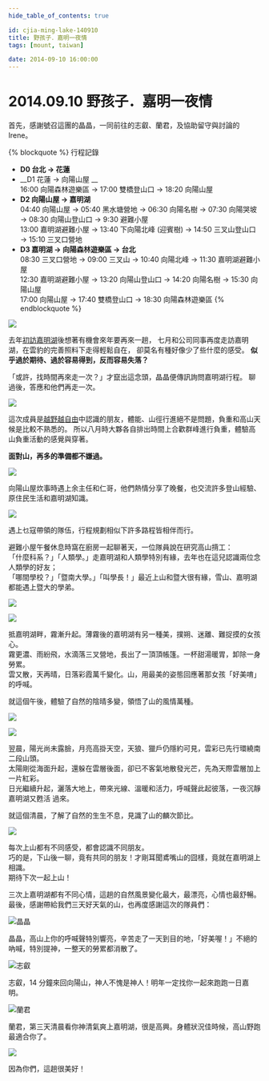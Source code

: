 ```yaml
---
hide_table_of_contents: true

id: cjia-ming-lake-140910
title: 野孩子．嘉明一夜情
tags: [mount, taiwan]

date: 2014-09-10 16:00:00
---
```


2014.09.10 野孩子．嘉明一夜情
=========================

首先，感謝號召這團的晶晶，一同前往的志叡、蘭君，及協助留守與討論的 Irene。

{% blockquote %}
行程記錄
-   __D0 台北 -> 花蓮__  
-   __D1 花蓮 -> 向陽山屋  __  
       16:00 向陽森林遊樂區 -> 17:00 雙橋登山口 -> 18:20 向陽山屋
-   __D2 向陽山屋 -> 嘉明湖__  
       04:40 向陽山屋 -> 05:40 黑水塘營地 -> 06:30 向陽名樹 ->
       07:30 向陽哭坡 -> 08:30 向陽山登山口 -> 9:30 避難小屋  
       13:00 嘉明湖避難小屋 -> 13:40 下向陽北峰 (迎賓樹) ->
       14:50 三叉山登山口 -> 15:10 三叉口營地
-   __D3 嘉明湖 -> 向陽森林遊樂區 -> 台北__  
       08:30 三叉口營地 -> 09:00 三叉山 -> 10:40 向陽北峰 -> 11:30 嘉明湖避難小屋  
       12:30 嘉明湖避難小屋 -> 13:20 向陽山登山口 -> 14:20 向陽名樹 -> 15:30 向陽山屋  
       17:00 向陽山屋 -> 17:40 雙橋登山口 -> 18:30 向陽森林遊樂區
{% endblockquote %}

![](https://fbcdn-sphotos-e-a.akamaihd.net/hphotos-ak-xpa1/t31.0-8/10659011_10201447518148302_4896616656570241860_o.jpg)

去年[初訪嘉明湖](http://goo.gl/63nY6)後想著有機會來年要再來一趟，
七月和公司同事再度走訪嘉明湖，在雲豹的完善照料下走得輕鬆自在，
卻莫名有種好像少了些什麼的感受。
__似乎過於期待、過於容易得到，反而容易失落？__

「或許，找時間再來走一次？」才竄出這念頭，晶晶便傳訊詢問嘉明湖行程。
聊過後，答應和他們再走一次。

![](https://fbcdn-sphotos-g-a.akamaihd.net/hphotos-ak-xfa1/t31.0-8/10704404_10201446969054575_1198647395727025590_o.jpg)

這次成員是[越野越自由](http://goo.gl/5aYpc)中認識的朋友，體能、山徑行進絕不是問題，負重和高山天候是比較不熟悉的。
所以八月時大夥各自排出時間上合歡群峰進行負重，體驗高山負重活動的感覺與穿著。

__面對山，再多的準備都不嫌過。__

![](https://fbcdn-sphotos-a-a.akamaihd.net/hphotos-ak-xap1/t31.0-8/10648331_10201446971134627_1236288816780657537_o.jpg)

向陽山屋炊事時遇上余主任和仁哥，他們熱情分享了晚餐，也交流許多登山經驗、原住民生活和嘉明湖知識。

![](https://fbcdn-sphotos-b-a.akamaihd.net/hphotos-ak-xap1/v/t1.0-9/10614229_10201466159414322_31660901123188531_n.jpg?oh=512d7c3fbbf6cc10685a7c5feb87a0d5&oe=548B2421&__gda__=1422496765_427b2b80a67efab580ea0fdfc52d2bc3)

遇上乜寇帶領的隊伍，行程規劃相似下許多路程皆相伴而行。

避難小屋午餐休息時窩在廚房一起聊著天，一位隊員說在研究高山揹工：  
「什麼科系？」「人類學。」走嘉明湖和人類學特別有緣，去年也在這兒認識兩位念人類學的好友；  
「哪間學校？」「暨南大學。」「叫學長！」最近上山和暨大很有緣，雪山、嘉明湖都能遇上暨大的學弟。

![](https://fbcdn-sphotos-c-a.akamaihd.net/hphotos-ak-xap1/t31.0-8/10661876_10201447515268230_657734775143372696_o.jpg)

![](https://scontent-b-pao.xx.fbcdn.net/hphotos-xpf1/t31.0-8/10633464_10201447515068225_555453749255313787_o.jpg)

抵嘉明湖畔，霧漸升起。薄霧後的嘉明湖有另一種美，撲朔、迷離、難捉摸的女孩心。  
霧更濃、雨紛飛，水滴落三叉營地，長出了一頂頂帳篷。一杯甜湯暖胃，卸除一身勞累。  
雲又散，天再晴，日落彩霞萬千變化。山，用最美的姿態回應著那女孩「好美唷」的呼喊。

就這個午後，體驗了自然的陰晴多變，領悟了山的風情萬種。

![](https://fbcdn-sphotos-g-a.akamaihd.net/hphotos-ak-xaf1/t31.0-8/1519105_10201447516868270_2046792600119904314_o.jpg)

![](https://scontent-a-pao.xx.fbcdn.net/hphotos-xfa1/l/t31.0-8/10688168_10201447517348282_4334429766609982648_o.jpg)

翌晨，陽光尚未露臉，月亮高掛天空，天狼、獵戶仍隱約可見，雲彩已先行環繞南二段山頭。  
太陽剛從海面升起，還躲在雲層後面，卻已不客氣地散發光芒，先為天際雲層加上一片紅彩。   
日光繼續升起，灑落大地上，帶來光線、溫暖和活力，呼喊聲此起彼落，一夜沉靜嘉明湖又甦活  過來。  

就這個清晨，了解了自然的生生不息，見識了山的麟次節比。

![](https://fbcdn-sphotos-h-a.akamaihd.net/hphotos-ak-xpa1/t31.0-8/10517606_10201447516028249_5176629091958032702_o.jpg)

每次上山都有不同感受，都會認識不同朋友。  
巧的是，下山後一聊，竟有共同的朋友！才剛耳聞鳶嘴山的囧樣，竟就在嘉明湖上相識。  
期待下次一起上山！

三次上嘉明湖都有不同心情，這趟的自然風景變化最大，最漂亮，心情也最舒暢。    
最後，感謝帶給我們三天好天氣的山，也再度感謝這次的隊員們：

![晶晶](https://fbcdn-sphotos-d-a.akamaihd.net/hphotos-ak-xap1/t31.0-8/10683454_10201446971574638_9043420881050324068_o.jpg)

晶晶，高山上你的呼喊聲特別響亮，辛苦走了一天到目的地，「好美喔！」不絕的吶喊，特別提神，一整天的勞累都消散了。

![志叡](https://fbcdn-sphotos-b-a.akamaihd.net/hphotos-ak-xpa1/t31.0-8/10644641_10201446971934647_8417914295503043055_o.jpg)

志叡，14 分鐘來回向陽山，神人不愧是神人！明年一定找你一起來跑跑一日嘉明。

![蘭君](https://scontent-b-pao.xx.fbcdn.net/hphotos-xap1/t31.0-8/1501092_10201446971534637_8194273842315458512_o.jpg)

蘭君，第三天清晨看你神清氣爽上嘉明湖，很是高興。身體狀況佳時候，高山野跑最適合你了。

![](https://scontent-b-pao.xx.fbcdn.net/hphotos-xap1/v/t1.0-9/10645247_10201474350939105_7756723482882107714_n.jpg?oh=65fd00ab9bdb07618537109b77345973&oe=54CDB397)

因為你們，這趟很美好！

